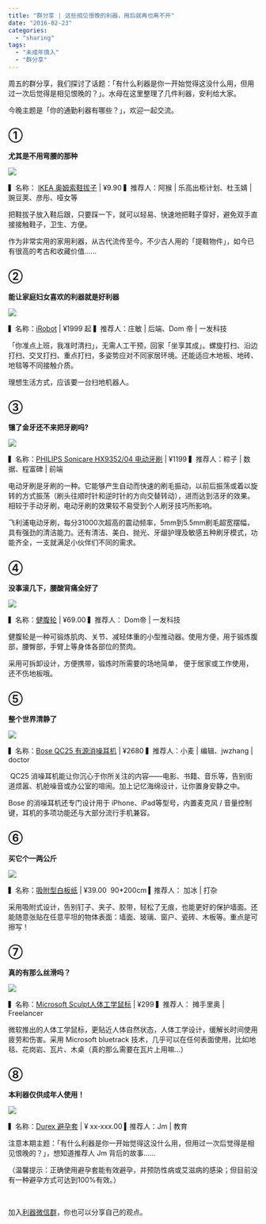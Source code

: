 ```yaml
---
title: "群分享 | 这些相见恨晚的利器，用后就再也离不开"
date: "2016-02-23"
categories: 
  - "sharing"
tags: 
  - "未成年慎入"
  - "群分享"
---
```


周五的群分享，我们探讨了话题：「有什么利器是你一开始觉得这没什么用，但用过一次后觉得是相见恨晚的？」。水母在这里整理了几件利器，安利给大家。

今晚主题是「你的通勤利器有哪些？」，欢迎一起交流。

## ➀

**尤其是不用弯腰的那种**

![](/images/ao-mu-suo-xie-ba-zi-duo-se__23917_PE108695_S4.jpg)

▍名称： [IKEA 奥姆索鞋拔子](https://www.ikea.com/cn/zh/catalog/products/50137128/) | ¥9.90 ▍推荐人：阿猴 | 乐高出柜计划、杜玉婧 | 豌豆荚、彦彤、哑女等

把鞋拔子放入鞋后跟，只要踩一下，就可以轻易、快速地把鞋子穿好，避免双手直接接触鞋子，卫生、方便。

作为非常实用的家用利器，从古代流传至今。不少古人用的「提鞋物件」，如今已有很高的考古和收藏价值......

## ➁

**能让家庭妇女喜欢的利器就是好利器**

![](/images/屏幕快照-2016-02-23-12.37.24-500x176.png)

▍名称：[iRobot](https://www.covinda.com/) | ¥1999 起 ▍推荐人：庄敏 | 后端、Dom 帝 | 一发科技

「你准点上班，我准时清扫」，无需人工干预，回家「坐享其成」。螺旋打扫、沿边打扫、交叉打扫、重点打扫，多姿势应对不同家居环境。还能适应木地板、地砖、地毯等不同接触介质。

理想生活方式，应该要一台扫地机器人。

## ➂

**镶了金牙还不来把牙刷吗?**

![](/images/ee81098782063ec93886f93c32db9c07-451x333.jpg)

▍名称：[PHILIPS Sonicare HX9352/04 电动牙刷](https://item.jd.com/1041464.html) | ¥1199 ▍推荐人：粽子 | 数据、程富碑 | 前端

电动牙刷是牙刷的一种。它能够产生自动而快速的刷毛振动，以前后振荡或着以旋转的方式振荡（刷头往顺时针和逆时针的方向交替转动），进而达到洁牙的效果。相较于手动牙刷，电动牙刷的效果较不易受到个人刷牙技巧所影响。

飞利浦电动牙刷，每分31000次超高的震动频率，5mm到5.5mm刷毛超宽摆幅，具有强劲的清洁能力。还有清洁、美白、抛光、牙龈护理及敏感五种刷牙模式，功能齐全，一支就满足小伙伴们不同的需求。

## ➃

**没事滚几下，腰酸背痛全好了**

![](/images/T1_EpwFAdqXXXXXXXX_0-item_pic-333x333.jpg)

▍名称：[健腹轮](https://item.jd.com/954924.html) | ¥69.00 ▍推荐人： Dom帝 | 一发科技

健腹轮是一种可锻炼肌肉、关节、减轻体重的小型推动器。使用方便，用于锻炼腹部，腰臀部，手臂上等身体各部位的赘肉。

采用可拆卸设计，方便携带，锻炼时所需要的场地简单， 便于居家或工作使用，还不伤地板哦。

## ➄

**整个世界清静了**

![](/images/cs_6_20142224042203332-500x256.jpg)

▍名称：[Bose QC25 有源消噪耳机](https://www.bose.cn/product.aspx?cid=1345#1345) | ¥2680 ▍推荐人：小麦 | 编辑、jwzhang | doctor

 QC25 消噪耳机能让你沉心于你所关注的内容——电影、书籍、音乐等，告别街道烦嚣、机舱噪音或办公室的喧闹。加上记忆海绵设计，让你置身安静之中。

Bose 的消噪耳机还专门设计用于 iPhone、iPad等型号，内置麦克风 / 音量控制键，耳机的多项功能还与大部分流行手机兼容。

## ➅

**买它个一两公斤**

![](/images/2992014-500x333.jpg)

▍名称：[吸附型白板纸](https://detail.tmall.com/item.htm?spm=a230r.1.14.82.nQ391S&id=27187024076&ns=1&abbucket=15) | ¥39.00  90\*200cm ▍推荐人： 加冰 | 打杂

采用吸附式设计，告别钉子、夹子、胶带，轻松了无痕，也能更好的保护墙面。还能随意张贴在任意平坦的物体表面：墙面、玻璃、窗户、瓷砖、木板等。重点是可擦写！

## ➆

**真的有那么丝滑吗？**

![](/images/u38605170892585280114fm21gp0.jpg)

▍名称：[Microsoft Sculpt](https://item.jd.com/987709.html)[人体工学鼠标](https://item.jd.com/987709.html) | ¥299 ▍推荐人： 摊手里奥 | Freelancer

微软推出的人体工学鼠标，更贴近人体自然状态，人体工学设计，缓解长时间使用疲劳和伤害。采用 Microsoft bluetrack 技术，几乎可以在任何表面使用，比如地毯、花岗岩、瓦片、木桌（真的那么需要在瓦片上用嘛...）

## ➇

**本利器仅供成年人使用！**

![](/images/73c7ca2fgw1ex6na90w3bj20dc0dcdfx.jpg)

▍名称：[Durex 避孕套](https://www.durex.com.cn/) | ¥ xx-xxx.00 ▍推荐人：Jm | 教育

注意本期主题：「有什么利器是你一开始觉得这没什么用，但用过一次后觉得是相见恨晚的？」，想知道推荐人 Jm 背后的故事......

（温馨提示：正确使用避孕套能有效避孕，并预防性病或艾滋病的感染；但目前没有一种避孕方式可达到100%有效。）

 

加入[利器微信群](https://liqi.io/groupchat/)，你也可以分享自己的观点。

